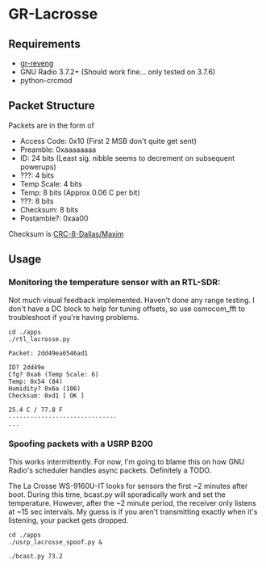 # GR-Lacrosse

## Requirements
 - [gr-reveng](http://github.com/tkuester/gr-reveng)
 - GNU Radio 3.7.2+ (Should work fine... only tested on 3.7.6)
 - python-crcmod

## Packet Structure

Packets are in the form of

 - Access Code: 0x10 (First 2 MSB don't quite get sent)
 - Preamble: 0xaaaaaaaa
 - ID: 24 bits (Least sig. nibble seems to decrement on subsequent powerups)
 - ???: 4 bits
 - Temp Scale: 4 bits
 - Temp: 8 bits (Approx 0.06 C per bit)
 - ???: 8 bits
 - Checksum: 8 bits
 - Postamble?: 0xaa00

Checksum is [CRC-8-Dallas/Maxim](http://en.wikipedia.org/wiki/Cyclic_redundancy_check#Standards_and_common_use)

## Usage

### Monitoring the temperature sensor with an RTL-SDR:

Not much visual feedback implemented. Haven't done any range testing.
I don't have a DC block to help for tuning offsets, so use osmocom_fft to
troubleshoot if you're having problems.

```
cd ./apps
./rtl_lacrosse.py

Packet: 2dd49ea6546ad1

ID? 2dd49e
Cfg? 0xa6 (Temp Scale: 6)
Temp: 0x54 (84)
Humidity? 0x6a (106)
Checksum: 0xd1 [ OK ]

25.4 C / 77.8 F
------------------------------
...
```

### Spoofing packets with a USRP B200

This works intermittently. For now, I'm going to blame this on how
GNU Radio's scheduler handles async packets. Definitely a TODO.

The La Crosse WS-9160U-IT looks for sensors the first ~2 minutes after boot.
During this time, bcast.py will sporadically work and set the temperature.
However, after the ~2 minute period, the receiver only listens at ~15 sec
intervals. My guess is if you aren't transmitting exactly when it's
listening, your packet gets dropped.

```
cd ./apps
./usrp_lacrosse_spoof.py &

./bcast.py 73.2
```
